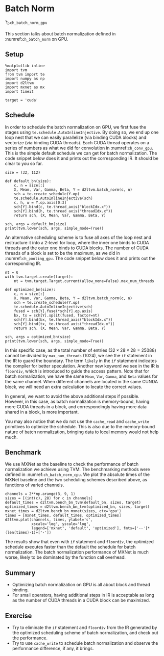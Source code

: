 # Batch Norm
:label:`ch_batch_norm_gpu`

This section talks about batch normalization defined in :numref:`ch_batch_norm` on GPU.

## Setup

```{.python .input  n=1}
%matplotlib inline
import tvm
from tvm import te
import numpy as np
import d2ltvm
import mxnet as mx
import timeit 

target = 'cuda'
```

## Schedule

In order to schedule the batch normalization on GPU, we first fuse the stages using `te.schedule.AutoInlineInjective`. By doing so, we end up one loop nest that we can easily parallelize (via binding CUDA blocks) and vectorize (via binding CUDA threads).
Each CUDA thread operates on a series of numbers as what we did for convolution in :numref:`ch_conv_gpu`.
This is the simple default schedule we can get for batch normalization.
The code snippet below does it and prints out the corresponding IR. It should be clear to you so far.

```{.python .input}
size = (32, 112)

def default_bn(size):
    c, n = size[:]
    X, Mean, Var, Gamma, Beta, Y = d2ltvm.batch_norm(c, n)
    sch = te.create_schedule(Y.op)
    te.schedule.AutoInlineInjective(sch)
    c, h, w = Y.op.axis[0:3]
    sch[Y].bind(c, te.thread_axis("blockIdx.x"))
    sch[Y].bind(h, te.thread_axis("threadIdx.x"))
    return sch, (X, Mean, Var, Gamma, Beta, Y)

sch, args = default_bn(size)
print(tvm.lower(sch, args, simple_mode=True))
```

An alternative scheduling scheme is to fuse all axes of the loop nest and restructure it into a 2-level for loop, where the inner one binds to CUDA threads and the outer one binds to CUDA blocks.
The number of CUDA threads of a block is set to be the maximum, as we did in :numref:`ch_pooling_gpu`. The code snippet below does it and prints out the corresponding IR.

```{.python .input}
nt = 0
with tvm.target.create(target):
    nt = tvm.target.Target.current(allow_none=False).max_num_threads

def optimized_bn(size):
    c, n = size[:]
    X, Mean, Var, Gamma, Beta, Y = d2ltvm.batch_norm(c, n)
    sch = te.create_schedule(Y.op)
    te.schedule.AutoInlineInjective(sch)
    fused = sch[Y].fuse(*sch[Y].op.axis)
    bx, tx = sch[Y].split(fused, factor=nt)
    sch[Y].bind(bx, te.thread_axis("blockIdx.x"))
    sch[Y].bind(tx, te.thread_axis("threadIdx.x"))
    return sch, (X, Mean, Var, Gamma, Beta, Y)

sch, args = optimized_bn(size)
print(tvm.lower(sch, args, simple_mode=True))
```

In this specific case, as the total number of entries ($32\times28\times28=25088$) cannot be divided  by `max_num_threads` ($1024$), we see the `if` statement in the IR to guard the boundary. 
The term `likely` in the `if` statement indicates the compiler for better speculation.
Another new keyword we see in the IR is `floordiv`, which is introduced to guide the access pattern.
Note that for batch normalization, we have the same `Mean`, `Var`, `Gamma`, and `Beta` values for the same channel.
When different channels are located in the same CUNDA block, we will need an extra calculation to locate the correct values.

In general, we want to avoid the above additional steps if possible. However, in this case, as batch normalization is memory-bound, having more CUDA threads in a block, and correspondingly having more data shared in a block, is more important.

You may also notice that we do not use the `cache_read` and `cache_write` primitives to optimize the schedule. This is also due to the memory-bound nature of batch normalization, bringing data to local memory would not help much.

## Benchmark

We use MXNet as the baseline to check the performance of batch normalization we achieve using TVM.
The benchmarking methods were defined in :numref:`ch_batch_norm_cpu`.
We plot the absolute times of the MXNet baseline and the two scheduling schemes described above, as functions of varied channels.

```{.python .input}
channels = 2**np.arange(3, 9, 1)
sizes = [(int(c), 28) for c in channels]
default_times = d2ltvm.bench_bn_tvm(default_bn, sizes, target)
optimized_times = d2ltvm.bench_bn_tvm(optimized_bn, sizes, target)
mxnet_times = d2ltvm.bench_bn_mxnet(sizes, ctx='gpu')
times = [mxnet_times, default_times, optimized_times]
d2ltvm.plot(channels, times, ylabel='s',
            xscale='log', yscale='log',
            legend=['mxnet', 'default', 'optimized'], fmts=['--']*(len(times)-1)+['-'])
```

The results show that even with `if` statement and `floordiv`, the optimized schedule executes faster than the default the schedule for batch normalization.
The batch normalization performance of MXNet is much worse, likely to be dominated by the function call overhead.

## Summary

- Optimizing batch normalization on GPU is all about block and thread binding.
- For small operators, having additional steps in IR is acceptable as long as the number of CUDA threads in a CUDA block can be maximized.

## Exercise

- Try to eliminate the `if` statement and `floordiv` from the IR generated by the optimized scheduling scheme of batch normalization, and check out the performance.
- Try to use `cache_write` to schedule batch normalization and observe the performance difference, if any, it brings.
